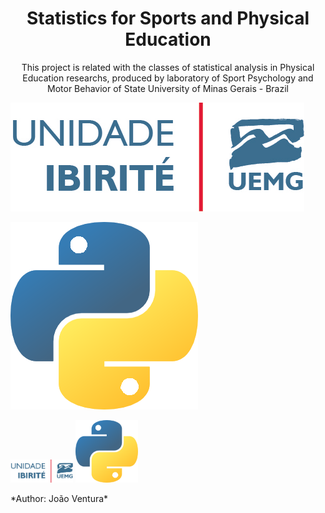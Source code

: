 <h1 align="center"> Statistics for Sports and Physical Education </h1> 

<p align="center"> This project is related with the classes of statistical analysis in Physical Education researchs, produced by laboratory of Sport Psychology and Motor Behavior of State University of Minas Gerais - Brazil </p>

![UEMG](https://github.com/joaoventuraoliveira/jupyter1/blob/master/imgs/uemg_ibirite2.jpg)

![Python](https://github.com/joaoventuraoliveira/jupyter1/blob/master/imgs/python.png)


<p float="left">
  <img src="https://github.com/joaoventuraoliveira/jupyter1/blob/master/imgs/uemg_ibirite2.jpg" width="100" />
  <img src="https://github.com/joaoventuraoliveira/jupyter1/blob/master/imgs/python.png" width="100" /> 
  <img src="" width="100" />
</p>
*Author: João Ventura*

